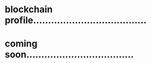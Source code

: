 # blockchain profile......................................
# coming soon....................................
